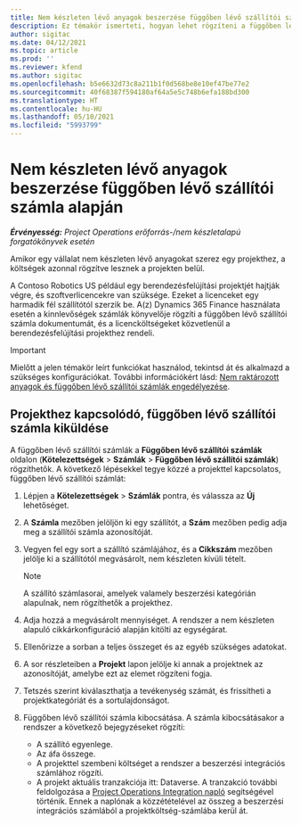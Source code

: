 ```yaml
---
title: Nem készleten lévő anyagok beszerzése függőben lévő szállítói számla alapján
description: Ez témakör ismerteti, hogyan lehet rögzíteni a függőben lévő szállítói számlákat.
author: sigitac
ms.date: 04/12/2021
ms.topic: article
ms.prod: ''
ms.reviewer: kfend
ms.author: sigitac
ms.openlocfilehash: b5e6632d73c8a211b1f0d568be8e10ef47be77e2
ms.sourcegitcommit: 40f68387f594180af64a5e5c748b6efa188bd300
ms.translationtype: HT
ms.contentlocale: hu-HU
ms.lasthandoff: 05/10/2021
ms.locfileid: "5993799"
---
```

# <a name="purchase-non-stocked-materials-using-a-pending-vendor-invoice"></a>Nem készleten lévő anyagok beszerzése függőben lévő szállítói számla alapján

_**Érvényesség:** Project Operations erőforrás-/nem készletalapú forgatókönyvek esetén_

Amikor egy vállalat nem készleten lévő anyagokat szerez egy projekthez, a költségek azonnal rögzítve lesznek a projekten belül. 

A Contoso Robotics US például egy berendezésfelújítási projektjét hajtják végre, és szoftverlicencekre van szüksége. Ezeket a licenceket egy harmadik fél szállítótól szerzik be.  A(z) Dynamics 365 Finance használata esetén a kinnlevőségek számlák könyvelője rögzíti a függőben lévő szállítói számla dokumentumát, és a licencköltségeket közvetlenül a berendezésfelújítási projekthez rendeli. 

> [!IMPORTANT]
> Mielőtt a jelen témakör leírt funkciókat használod, tekintsd át és alkalmazd a szükséges konfigurációkat. További információkért lásd: [Nem raktározott anyagok és függőben lévő szállítói számlák engedélyezése](configure-materials-nonstocked.md). 

## <a name="post-a-project-related-pending-vendor-invoice"></a>Projekthez kapcsolódó, függőben lévő szállítói számla kiküldése 

A függőben lévő szállítói számlák a **Függőben lévő szállítói számlák** oldalon (**Kötelezettségek** > **Számlák** > **Függőben lévő szállítói számlák**) rögzíthetők. A következő lépésekkel tegye közzé a projekttel kapcsolatos, függőben lévő szállítói számlát:

1. Lépjen a **Kötelezettségek** > **Számlák** pontra, és válassza az **Új** lehetőséget. 
2. A **Számla** mezőben jelöljön ki egy szállítót, a **Szám** mezőben pedig adja meg a szállítói számla azonosítóját.
3. Vegyen fel egy sort a szállító számlájához, és a **Cikkszám** mezőben jelölje ki a szállítótól megvásárolt, nem készleten kívüli tételt. 

    > [!NOTE]
    > A szállító számlasorai, amelyek valamely beszerzési kategórián alapulnak, nem rögzíthetők a projekthez. 
    
5. Adja hozzá a megvásárolt mennyiséget. A rendszer a nem készleten alapuló cikkárkonfiguráció alapján kitölti az egységárat. 
6. Ellenőrizze a sorban a teljes összeget és az egyéb szükséges adatokat.
7. A sor részleteiben a **Projekt** lapon jelölje ki annak a projektnek az azonosítóját, amelybe ezt az elemet rögzíteni fogja.
8. Tetszés szerint kiválaszthatja a tevékenység számát, és frissítheti a projektkategóriát és a sortulajdonságot.
9. Függőben lévő szállítói számla kibocsátása. A számla kibocsátásakor a rendszer a következő bejegyzéseket rögzíti:
    
    - A szállító egyenlege.
    - Az áfa összege.
    - A projekttel szembeni költséget a rendszer a beszerzési integrációs számlához rögzíti.
    - A projekt aktuális tranzakciója itt: Dataverse. A tranzakció további feldolgozása a [Project Operations Integration napló](../project-accounting/project-operations-integration-journal.md) segítségével történik. Ennek a naplónak a közzétételével az összeg a beszerzési integrációs számlából a projektköltség-számlába kerül át.
